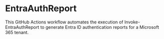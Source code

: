 # EntraAuthReport
This GitHub Actions workflow automates the execution of Invoke-EntraAuthReport to generate Entra ID authentication reports for a Microsoft 365 tenant.
